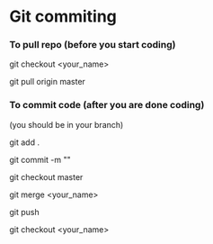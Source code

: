 # Git commiting 

### To pull repo (before you start coding)
git checkout <your_name>

git pull origin master 



### To commit code (after you are done coding)
(you should be in your branch)

git add .

git commit -m "<log message>"

git checkout master

git merge <your_name>

git push

git checkout <your_name>
